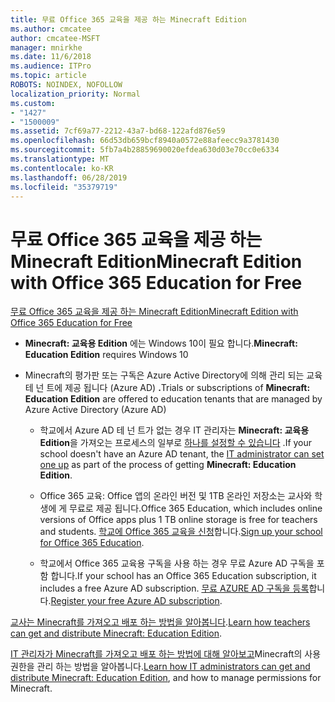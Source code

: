 ```yaml
---
title: 무료 Office 365 교육을 제공 하는 Minecraft Edition
ms.author: cmcatee
author: cmcatee-MSFT
manager: mnirkhe
ms.date: 11/6/2018
ms.audience: ITPro
ms.topic: article
ROBOTS: NOINDEX, NOFOLLOW
localization_priority: Normal
ms.custom:
- "1427"
- "1500009"
ms.assetid: 7cf69a77-2212-43a7-bd68-122afd876e59
ms.openlocfilehash: 66d53db659bcf8940a0572e88afeecc9a3781430
ms.sourcegitcommit: 5fb7a4b28859690020efdea630d03e70cc0e6334
ms.translationtype: MT
ms.contentlocale: ko-KR
ms.lasthandoff: 06/28/2019
ms.locfileid: "35379719"
---
```

# <a name="minecraft-edition-with-office-365-education-for-free"></a><span data-ttu-id="6325d-102">무료 Office 365 교육을 제공 하는 Minecraft Edition</span><span class="sxs-lookup"><span data-stu-id="6325d-102">Minecraft Edition with Office 365 Education for Free</span></span>

[<span data-ttu-id="6325d-103">무료 Office 365 교육을 제공 하는 Minecraft Edition</span><span class="sxs-lookup"><span data-stu-id="6325d-103">Minecraft Edition with Office 365 Education for Free</span></span>](https://docs.microsoft.com/education/windows/get-minecraft-for-education)
  
- <span data-ttu-id="6325d-104">**Minecraft: 교육용 Edition** 에는 Windows 10이 필요 합니다.</span><span class="sxs-lookup"><span data-stu-id="6325d-104">**Minecraft: Education Edition** requires Windows 10</span></span>

- <span data-ttu-id="6325d-105">Minecraft의 평가판 또는 구독은 Azure Active Directory에 의해 관리 되는 교육 테 넌 트에 제공 됩니다 (Azure AD) **.**</span><span class="sxs-lookup"><span data-stu-id="6325d-105">Trials or subscriptions of **Minecraft: Education Edition** are offered to education tenants that are managed by Azure Active Directory (Azure AD)</span></span>

  - <span data-ttu-id="6325d-106">학교에서 Azure AD 테 넌 트가 없는 경우 IT 관리자는 **Minecraft: 교육용 Edition**을 가져오는 프로세스의 일부로 [하나를 설정할 수 있습니다](https://docs.microsoft.com/education/windows/school-get-minecraft) .</span><span class="sxs-lookup"><span data-stu-id="6325d-106">If your school doesn't have an Azure AD tenant, the [IT administrator can set one up](https://docs.microsoft.com/education/windows/school-get-minecraft) as part of the process of getting **Minecraft: Education Edition**.</span></span>

  - <span data-ttu-id="6325d-107">Office 365 교육: Office 앱의 온라인 버전 및 1TB 온라인 저장소는 교사와 학생에 게 무료로 제공 됩니다.</span><span class="sxs-lookup"><span data-stu-id="6325d-107">Office 365 Education, which includes online versions of Office apps plus 1 TB online storage is free for teachers and students.</span></span> <span data-ttu-id="6325d-108">[학교에 Office 365 교육을 신청](https://products.office.com/academic/office-365-education-plan)합니다.</span><span class="sxs-lookup"><span data-stu-id="6325d-108">[Sign up your school for Office 365 Education](https://products.office.com/academic/office-365-education-plan).</span></span>

  - <span data-ttu-id="6325d-109">학교에서 Office 365 교육용 구독을 사용 하는 경우 무료 Azure AD 구독을 포함 합니다.</span><span class="sxs-lookup"><span data-stu-id="6325d-109">If your school has an Office 365 Education subscription, it includes a free Azure AD subscription.</span></span> <span data-ttu-id="6325d-110">[무료 AZURE AD 구독을 등록](https://msdn.microsoft.com/library/windows/hardware/mt703369%28v=vs.85%29.aspx)합니다.</span><span class="sxs-lookup"><span data-stu-id="6325d-110">[Register your free Azure AD subscription](https://msdn.microsoft.com/library/windows/hardware/mt703369%28v=vs.85%29.aspx).</span></span>

<span data-ttu-id="6325d-111">[교사는 Minecraft를 가져오고 배포 하는 방법을 알아봅니다](https://docs.microsoft.com/education/windows/teacher-get-minecraft).</span><span class="sxs-lookup"><span data-stu-id="6325d-111">[Learn how teachers can get and distribute Minecraft: Education Edition](https://docs.microsoft.com/education/windows/teacher-get-minecraft).</span></span>
  
<span data-ttu-id="6325d-112">[IT 관리자가 Minecraft를 가져오고 배포 하는 방법에 대해 알아보고](https://docs.microsoft.com/education/windows/school-get-minecraft)Minecraft의 사용 권한을 관리 하는 방법을 알아봅니다.</span><span class="sxs-lookup"><span data-stu-id="6325d-112">[Learn how IT administrators can get and distribute Minecraft: Education Edition](https://docs.microsoft.com/education/windows/school-get-minecraft), and how to manage permissions for Minecraft.</span></span>
  